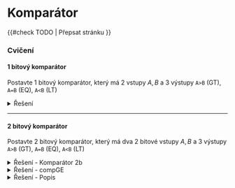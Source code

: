 # Komparátor

{{#check TODO | Přepsat stránku }}

### Cvičení

#### 1 bitový komparátor

Postavte 1 bitový komparátor, který má 2 vstupy $A,B$ a 3 výstupy `A>B` (GT), `A=B` (EQ), `A<B` (LT)

<details>
  <summary>Řešení</summary>
  <img src="../img/comp1b.png">
</details>

---

#### 2 bitový komparátor

Postavte 2 bitový komparátor, který má dva 2 bitové vstupy $A,B$ a 3 výstupy `A>B` (GT), `A=B` (EQ), `A<B` (LT)

<details>
  <summary>Řešení - Komparátor 2b</summary>
  <img src="../img/comp2b.png">
</details>
<details>
  <summary>Řešení - compGE</summary>
  <img src="../img/compge.png">
</details>
<details>
  <summary>Řešení - Popis</summary>
  Vytvořili jsme si compGE, abychom ušetřili dvě logic gaty, jelikož potřebujeme pro 2 bitový komparátor pouze GT a EQ.
</details>
